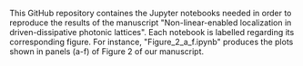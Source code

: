 This GitHub repository containes the Jupyter notebooks needed in order to reproduce the results of the manuscript "Non-linear-enabled localization in driven-dissipative photonic lattices".
Each notebook is labelled regarding its corresponding figure. For instance, "Figure_2_a_f.ipynb" produces the plots shown in panels (a-f) of Figure 2 of our manuscript.
